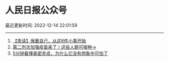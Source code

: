 # 人民日报公众号

最近更新时间: 2022-12-14 22:01:59

--- 
1. [【夜读】保重自己，从这6件小事开始](https://mp.weixin.qq.com/s/7_IfVnRyxajkyAoNo65ueg) 
2. [第二剂次加强疫苗来了！这些人群可接种→](https://mp.weixin.qq.com/s/S8l5wAYHdDQ3BIn33UmOzg) 
3. [5分钟看懂奥密克戎，为什么它没有想象中可怕了](https://mp.weixin.qq.com/s/p7hM76s_jFz68Cfbf_axsA) 
